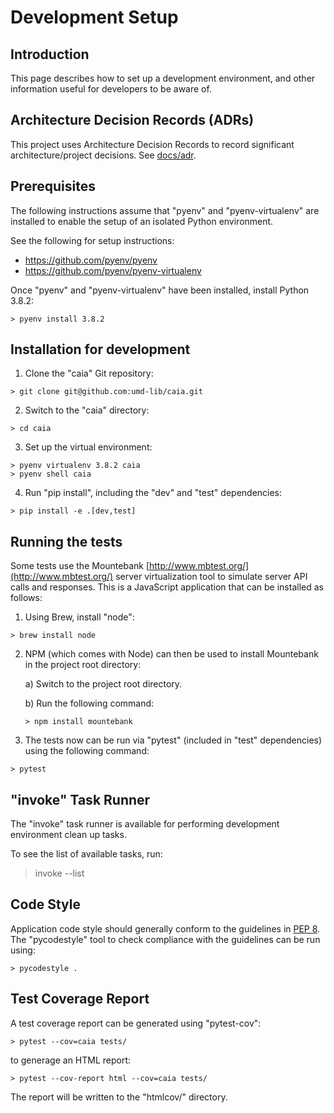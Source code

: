 # Development Setup

## Introduction

This page describes how to set up a development environment, and other
information useful for developers to be aware of.

## Architecture Decision Records (ADRs)

This project uses Architecture Decision Records to record significant
architecture/project decisions. See [docs/adr](docs/adr/).

## Prerequisites

The following instructions assume that "pyenv" and "pyenv-virtualenv" are
installed to enable the setup of an isolated Python environment.

See the following for setup instructions:

* https://github.com/pyenv/pyenv
* https://github.com/pyenv/pyenv-virtualenv

Once "pyenv" and "pyenv-virtualenv" have been installed, install Python 3.8.2:

```
> pyenv install 3.8.2
```

## Installation for development 

1) Clone the "caia" Git repository:

```
> git clone git@github.com:umd-lib/caia.git
```

2) Switch to the "caia" directory:

```
> cd caia
```

3) Set up the virtual environment:

```
> pyenv virtualenv 3.8.2 caia
> pyenv shell caia
```

4) Run "pip install", including the "dev" and "test" dependencies:

```
> pip install -e .[dev,test]
```

## Running the tests

Some tests use the Mountebank [http://www.mbtest.org/](http://www.mbtest.org/)
server virtualization tool to simulate server API calls and responses. This
is a JavaScript application that can be installed as follows:

1) Using Brew, install "node":

```
> brew install node
```

2) NPM (which comes with Node) can then be used to install Mountebank in the
project root directory:

    a) Switch to the project root directory.
    
    b) Run the following command:
    
    ```
    > npm install mountebank
    ```
4) The tests now can be run via "pytest" (included in "test" dependencies) using
the following command:

```
> pytest
```

## "invoke" Task Runner

The "invoke" task runner is available for performing development environment
clean up tasks.

To see the list of available tasks, run:

> invoke --list

## Code Style

Application code style should generally conform to the guidelines in
[PEP 8](https://www.python.org/dev/peps/pep-0008/). The "pycodestyle" tool
to check compliance with the guidelines can be run using:

```
> pycodestyle .
```

## Test Coverage Report

A test coverage report can be generated using "pytest-cov":

```
> pytest --cov=caia tests/
```

to generage an HTML report:

```
> pytest --cov-report html --cov=caia tests/
```

The report will be written to the "htmlcov/" directory.
